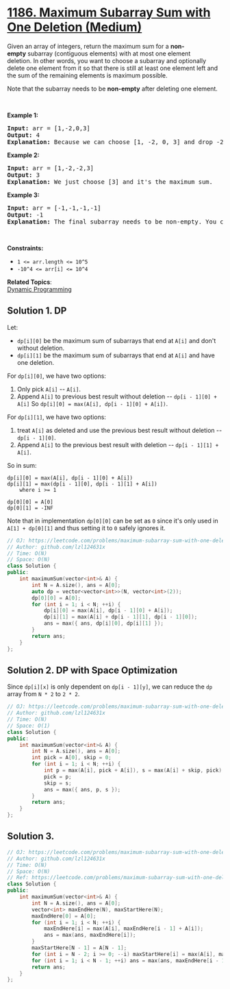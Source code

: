 # [1186. Maximum Subarray Sum with One Deletion (Medium)](https://leetcode.com/problems/maximum-subarray-sum-with-one-deletion/)

<p>Given an array of integers, return the maximum sum for a <strong>non-empty</strong>&nbsp;subarray (contiguous elements) with at most one element deletion.&nbsp;In other words, you want to choose a subarray and optionally delete one element from it so that there is still at least one element left and the&nbsp;sum of the remaining elements is maximum possible.</p>

<p>Note that the subarray needs to be <strong>non-empty</strong> after deleting one element.</p>

<p>&nbsp;</p>
<p><strong>Example 1:</strong></p>

<pre><strong>Input:</strong> arr = [1,-2,0,3]
<strong>Output:</strong> 4
<strong>Explanation: </strong>Because we can choose [1, -2, 0, 3] and drop -2, thus the subarray [1, 0, 3] becomes the maximum value.</pre>

<p><strong>Example 2:</strong></p>

<pre><strong>Input:</strong> arr = [1,-2,-2,3]
<strong>Output:</strong> 3
<strong>Explanation: </strong>We just choose [3] and it's the maximum sum.
</pre>

<p><strong>Example 3:</strong></p>

<pre><strong>Input:</strong> arr = [-1,-1,-1,-1]
<strong>Output:</strong> -1
<strong>Explanation:</strong>&nbsp;The final subarray needs to be non-empty. You can't choose [-1] and delete -1 from it, then get an empty subarray to make the sum equals to 0.
</pre>

<p>&nbsp;</p>
<p><strong>Constraints:</strong></p>

<ul>
	<li><code>1 &lt;= arr.length &lt;= 10^5</code></li>
	<li><code>-10^4 &lt;= arr[i] &lt;= 10^4</code></li>
</ul>

**Related Topics**:  
[Dynamic Programming](https://leetcode.com/tag/dynamic-programming/)

## Solution 1. DP

Let:
* `dp[i][0]` be the maximum sum of subarrays that end at `A[i]` and don't without deletion.
* `dp[i][1]` be the maximum sum of subarrays that end at `A[i]` and have one deletion.

For `dp[i][0]`, we have two options:
1. Only pick `A[i]` -- `A[i]`.
1. Append `A[i]` to previous best result without deletion -- `dp[i - 1][0] + A[i]`
So `dp[i][0] = max(A[i], dp[i - 1][0] + A[i])`.

For `dp[i][1]`, we have two options:
1. treat `A[i]` as deleted and use the previous best result without deletion -- `dp[i - 1][0]`.
1. Append `A[i]` to the previous best result with deletion -- `dp[i - 1][1] + A[i]`.

So in sum:

```
dp[i][0] = max(A[i], dp[i - 1][0] + A[i])
dp[i][1] = max(dp[i - 1][0], dp[i - 1][1] + A[i])
    where i >= 1

dp[0][0] = A[0]
dp[0][1] = -INF
```

Note that in implementation `dp[0][0]` can be set as `0` since it's only used in `A[1] + dp[0][1]` and thus setting it to `0` safely ignores it.

```cpp
// OJ: https://leetcode.com/problems/maximum-subarray-sum-with-one-deletion/
// Author: github.com/lzl124631x
// Time: O(N)
// Space: O(N)
class Solution {
public:
    int maximumSum(vector<int>& A) {
        int N = A.size(), ans = A[0];
        auto dp = vector<vector<int>>(N, vector<int>(2));
        dp[0][0] = A[0];
        for (int i = 1; i < N; ++i) {
            dp[i][0] = max(A[i], dp[i - 1][0] + A[i]);
            dp[i][1] = max(A[i] + dp[i - 1][1], dp[i - 1][0]);
            ans = max({ ans, dp[i][0], dp[i][1] });
        }
        return ans;
    }
};
```

## Solution 2. DP with Space Optimization

Since `dp[i][x]` is only dependent on `dp[i - 1][y]`, we can reduce the `dp` array from `N * 2` to `2 * 2`.

```cpp
// OJ: https://leetcode.com/problems/maximum-subarray-sum-with-one-deletion/
// Author: github.com/lzl124631x
// Time: O(N)
// Space: O(1)
class Solution {
public:
    int maximumSum(vector<int>& A) {
        int N = A.size(), ans = A[0];
        int pick = A[0], skip = 0;
        for (int i = 1; i < N; ++i) {
            int p = max(A[i], pick + A[i]), s = max(A[i] + skip, pick);
            pick = p;
            skip = s;
            ans = max({ ans, p, s });
        }
        return ans;
    }
};
```

## Solution 3.

```cpp
// OJ: https://leetcode.com/problems/maximum-subarray-sum-with-one-deletion/
// Author: github.com/lzl124631x
// Time: O(N)
// Space: O(N)
// Ref: https://leetcode.com/problems/maximum-subarray-sum-with-one-deletion/discuss/377397/Intuitive-Java-Solution-With-Explanation
class Solution {
public:
    int maximumSum(vector<int>& A) {
        int N = A.size(), ans = A[0];
        vector<int> maxEndHere(N), maxStartHere(N);
        maxEndHere[0] = A[0];
        for (int i = 1; i < N; ++i) {
            maxEndHere[i] = max(A[i], maxEndHere[i - 1] + A[i]);
            ans = max(ans, maxEndHere[i]);
        }
        maxStartHere[N - 1] = A[N - 1];
        for (int i = N - 2; i >= 0; --i) maxStartHere[i] = max(A[i], maxStartHere[i + 1] + A[i]);
        for (int i = 1; i < N - 1; ++i) ans = max(ans, maxEndHere[i - 1] + maxStartHere[i + 1]);
        return ans;
    }
};
```